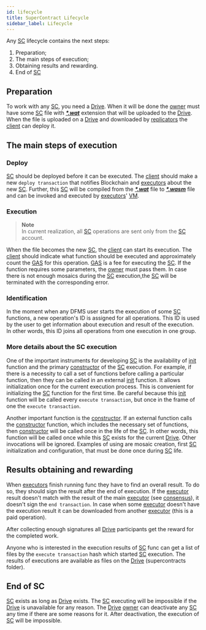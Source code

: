 ```yaml
---
id: lifecycle
title: SuperContract Lifecycle
sidebar_label: Lifecycle
---
```


Any [SC](overview.md) lifecycle contains the next steps:

1. Preparation;
2. The main steps of execution;
3. Obtaining results and rewarding.
4. End of [SC](overview.md)

## Preparation

To work with any [SC](overview.md), you need a [Drive](../drive/overview.md). When it will be done the [owner](../../roles/owner.md) must have some [SC](overview.md) file with [**_\*.wat_**](sc_files.md) extension that will be uploaded to the [Drive](../drive/overview.md). When the file is uploaded on a [Drive](../drive/overview.md) and downloaded by [replicators](../../roles/replicator.md) the [client](../../roles/owner.md) can deploy it.

## The main steps of execution

### Deploy

[SC](overview.md) should be deployed before it can be executed. The [client](../../roles/owner.md) should make a new `deploy transaction` that notifies Blockchain and [executors](../../roles/executor.md) about the new [SC](overview.md). Further, this [SC](overview.md) will be compiled from the [**_\*.wat_**](sc_files.md) file to [**_\*.wasm_**](sc_files.md) file and can be invoked and executed by [executors](../../roles/executor.md)' [VM](vm.md).

### Execution

> **Note**\
In current realization, all [SC](overview.md) operations are sent only from the [SC](overview.md) account.

When the file becomes the new [SC](overview.md), the [client](../../roles/owner.md) can start its execution. The [client](../../roles/owner.md) should indicate what function should be executed and approximately count the [GAS](../../getting_started/economy.md#supercontract-units-gas) for this operation. [GAS](../../getting_started/economy.md#supercontract-units-gas) is a fee for executing the [SC](overview.md). If the function requires some parameters, the [owner](../../roles/owner.md) must pass them. In case there is not enough mosaics during the [SC](overview.md) execution,the [SC](overview.md) will be terminated with the corresponding error.

### Identification

In the moment when any DFMS user starts the execution of some [SC](overview.md) functions, a new operation's ID is  assigned for all operations. This ID is used by the user to get information about execution and result of the execution. In other words, this ID joins all operations from one execution in one group.

### More details about the SC execution

One of the important instruments for developing [SC](overview.md) is the availability of [init](https://docs.rs/xpx-supercontracts-sdk/0.2.0/xpx_supercontracts_sdk/utils/fn.init.html) function and the primary [constructor](https://docs.rs/xpx-supercontracts-sdk/0.2.0/xpx_supercontracts_sdk/utils/fn.constructor.html) of the [SC](overview.md) execution.
For example, if there is a necessity to call a set of functions before calling a particular function, then they can be called in an external [init](https://docs.rs/xpx-supercontracts-sdk/0.2.0/xpx_supercontracts_sdk/utils/fn.init.html) function. It allows initialization once for the current execution process. This is convenient for initializing the [SC](overview.md) function for the first time. Be careful because this [init](https://docs.rs/xpx-supercontracts-sdk/0.2.0/xpx_supercontracts_sdk/utils/fn.init.html) function will be called every `execute transaction`, but once in the frame of one the `execute transaction`.

Another important function is the [constructor](https://docs.rs/xpx-supercontracts-sdk/0.2.0/xpx_supercontracts_sdk/utils/fn.constructor.html). If an external function calls the [constructor](https://docs.rs/xpx-supercontracts-sdk/0.2.0/xpx_supercontracts_sdk/utils/fn.constructor.html) function, which includes the necessary set of functions, then [constructor](https://docs.rs/xpx-supercontracts-sdk/0.2.0/xpx_supercontracts_sdk/utils/fn.constructor.html) will be called once in the life of the [SC](overview.md). In other words, this function will be called once while this [SC](overview.md) exists for the current [Drive](../drive/overview.md). Other invocations will be ignored. Examples of using are mosaic creation, first [SC](overview.md) initialization and configuration, that must be done once during [SC](overview.md) life.

## Results obtaining and rewarding

When [executors](../../roles/executor.md) finish running func they have to find an overall result. To do so, they should sign the result after the end of execution. If the [executor](../../roles/executor.md) result doesn't match with the result of the main [executor](../../roles/executor.md) (see [consensus](../../algorithms/consensus.md)), it doesn't sign the `end transaction`. In case when some [executor](../../roles/executor.md) doesn't have the execution result it can be downloaded from another [executor](../../roles/executor.md) (this is a paid operation).

After collecting enough signatures all [Drive](../drive/overview.md) participants get the reward for the completed work.

Anyone who is interested in the execution results of [SC](overview.md) func can get a list of files by the `execute transaction` hash which started [SC](overview.md) execution. The results of executions are available as files on the [Drive](../drive/overview.md) (supercontracts folder).

## End of SC

[SC](overview.md) exists as long as [Drive](../drive/overview.md) exists. The [SC](overview.md) executing will be impossible if the [Drive](../drive/overview.md) is unavailable for any reason.
The [Drive](../drive/overview.md) [owner](../../roles/owner.md) can deactivate any [SC](overview.md) any time if there are some reasons for it. After deactivation, the execution of [SC](overview.md) will be impossible.
